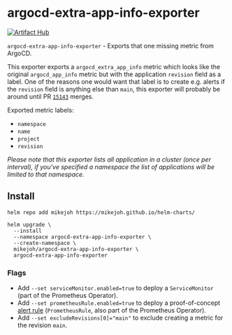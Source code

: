 # argocd-extra-app-info-exporter

[![Artifact Hub](https://img.shields.io/endpoint?url=https://artifacthub.io/badge/repository/mikejoh)](https://artifacthub.io/packages/search?repo=mikejoh)

`argocd-extra-app-info-exporter` - Exports that one missing metric from ArgoCD.

This exporter exports a `argocd_extra_app_info` metric which looks like the original `argocd_app_info` metric but with the application `revision` field as a label. One of the reasons one would want that label is to create e.g. alerts if the `revision` field is anything else than `main`, this exporter will probably be around until PR [`15143`](https://github.com/argoproj/argo-cd/pull/15143) merges.

Exported metric labels:
* `namespace`
* `name`
* `project`
* `revision`

_Please note that this exporter lists all application in a cluster (once per interval), if you've specified a namespace the list of applications will be limited to that namespace._

## Install

```
helm repo add mikejoh https://mikejoh.github.io/helm-charts/

helm upgrade \
  --install
  --namespace argocd-extra-app-info-exporter \
  --create-namespace \
  mikejoh/argocd-extra-app-info-exporter \
  argocd-extra-app-info-exporter
```

### Flags

* Add `--set serviceMonitor.enabled=true` to deploy a `ServiceMonitor` (part of the Prometheus Operator).
* Add `--set prometheusRule.enabled=true` to deploy a proof-of-concept [alert rule](https://github.com/mikejoh/helm-charts/blob/main/charts/argocd-extra-app-info-exporter/templates/prometheusrule.yaml#L9-L25) (`PrometheusRule`, also part of the Prometheus Operator).
* Add `--set excludeRevisions[0]="main"` to exclude creating a metric for the revision `main`.
